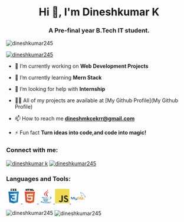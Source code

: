 <h1 align="center">Hi 👋, I'm Dineshkumar K</h1>
<h3 align="center">A Pre-final year B.Tech IT student.</h3>

<p align="left"> <img src="https://komarev.com/ghpvc/?username=dineshkumar245&label=Profile%20views&color=0e75b6&style=flat" alt="dineshkumar245" /> </p>

<p align="left"> <a href="https://github.com/ryo-ma/github-profile-trophy"><img src="https://github-profile-trophy.vercel.app/?username=dineshkumar245" alt="dineshkumar245" /></a> </p>

- 🔭 I’m currently working on **Web Development Projects**

- 🌱 I’m currently learning **Mern Stack**

- 🤝 I’m looking for help with **Internship**

- 👨‍💻 All of my projects are available at [My Github Profile](My Github Profile)

- 📫 How to reach me **dineshmkcekrr@gmail.com**

- ⚡ Fun fact **Turn ideas into code,and code into magic!**

<h3 align="left">Connect with me:</h3>
<p align="left">
<a href="https://linkedin.com/in/dineshkumar k" target="blank"><img align="center" src="https://raw.githubusercontent.com/rahuldkjain/github-profile-readme-generator/master/src/images/icons/Social/linked-in-alt.svg" alt="dineshkumar k" height="30" width="40" /></a>
<a href="https://www.hackerrank.com/dineshkumar245" target="blank"><img align="center" src="https://raw.githubusercontent.com/rahuldkjain/github-profile-readme-generator/master/src/images/icons/Social/hackerrank.svg" alt="dineshkumar245" height="30" width="40" /></a>
</p>

<h3 align="left">Languages and Tools:</h3>
<p align="left"> <a href="https://www.w3schools.com/css/" target="_blank" rel="noreferrer"> <img src="https://raw.githubusercontent.com/devicons/devicon/master/icons/css3/css3-original-wordmark.svg" alt="css3" width="40" height="40"/> </a> <a href="https://www.w3.org/html/" target="_blank" rel="noreferrer"> <img src="https://raw.githubusercontent.com/devicons/devicon/master/icons/html5/html5-original-wordmark.svg" alt="html5" width="40" height="40"/> </a> <a href="https://www.java.com" target="_blank" rel="noreferrer"> <img src="https://raw.githubusercontent.com/devicons/devicon/master/icons/java/java-original.svg" alt="java" width="40" height="40"/> </a> <a href="https://developer.mozilla.org/en-US/docs/Web/JavaScript" target="_blank" rel="noreferrer"> <img src="https://raw.githubusercontent.com/devicons/devicon/master/icons/javascript/javascript-original.svg" alt="javascript" width="40" height="40"/> </a> <a href="https://www.mysql.com/" target="_blank" rel="noreferrer"> <img src="https://raw.githubusercontent.com/devicons/devicon/master/icons/mysql/mysql-original-wordmark.svg" alt="mysql" width="40" height="40"/> </a> </p>

<p><img align="left" src="https://github-readme-stats.vercel.app/api/top-langs?username=dineshkumar245&show_icons=true&locale=en&layout=compact" alt="dineshkumar245" /></p>

<p>&nbsp;<img align="center" src="https://github-readme-stats.vercel.app/api?username=dineshkumar245&show_icons=true&locale=en" alt="dineshkumar245" /></p>
<!---
Dineshkumar245/Dineshkumar245 is a ✨ special ✨ repository because its `README.md` (this file) appears on your GitHub profile.
You can click the Preview link to take a look at your changes.
--->
